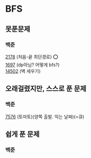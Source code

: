 # BFS

## 못푼문제
### 백준
[2178](https://www.acmicpc.net/problem/2178) (처음-끝 최단경로) :o: <br>
[1697](https://www.acmicpc.net/problem/1697) (dp아님? 어떻게 bfs?) <br>
[14502](https://www.acmicpc.net/problem/14502) (벽 세우기) <br>

## 오래걸렸지만, 스스로 푼 문제
### 백준
[7576](https://www.acmicpc.net/problem/7576) (토마토)(양쪽 출발. 익는 날짜)(=큐) <br>

## 쉽게 푼 문제
### 백준
